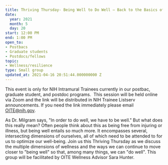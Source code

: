 ```yaml
---
title: Thriving Thursday- Being Well to Do Well – Back to the Basics of Wellness
date:
  year: 2021
  month: 5
  day: 20
start: 12:00 PM
end: 1:00 PM
open_to:
- Postbacs
- Graduate students
- Postdocs/fellows
topic:
- Wellness/resilience
type: Small group
updated_at: 2021-04-16 20:51:44.000000000 Z
---
```

This event is only for NIH Intramural Trainees currently in our postbac,
graduate student, and postdoc programs.  This session will be held
online via Zoom and the link will be distributed in NIH Trainee Listserv
announcements. If you need the link immediately please email
OITE@nih.gov. 

As Dr. Milgram says, "In order to do well, we have to be well." But what
does this really mean? Often people think about this as being free from
injuring or illness, but being well entails so much more. It encompasses
several, intersecting dimensions of ourselves, all of which need to be
attended to for us to optimize our well-being. Join us this Thriving
Thursday as we discuss the multiple dimensions of wellness and the ways
we can continue to move closer to "being well" so that, among many
things, we can "do well". This group will be facilitated by OITE
Wellness Advisor Sara Hunter.
